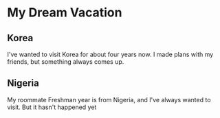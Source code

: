# My Dream Vacation

## Korea

I've wanted to visit Korea for about four years now. I made plans with my friends,
but something always comes up.

## Nigeria

My roommate Freshman year is from Nigeria, and I've always wanted to visit. 
But it hasn't happened yet 